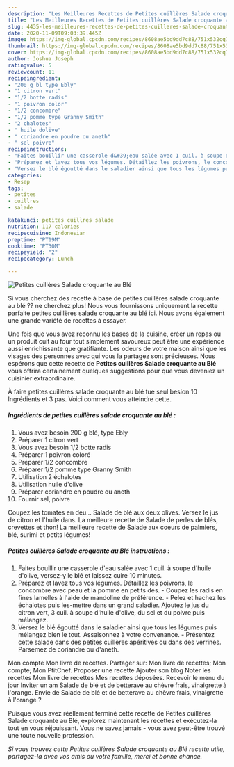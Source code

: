 ```yaml
---
description: "Les Meilleures Recettes de Petites cuillères Salade croquante au Blé"
title: "Les Meilleures Recettes de Petites cuillères Salade croquante au Blé"
slug: 4435-les-meilleures-recettes-de-petites-cuilleres-salade-croquante-au-ble
date: 2020-11-09T09:03:39.445Z
image: https://img-global.cpcdn.com/recipes/8608ae5bd9dd7c88/751x532cq70/petites-cuilleres-salade-croquante-au-ble-photo-principale-de-la-recette.jpg
thumbnail: https://img-global.cpcdn.com/recipes/8608ae5bd9dd7c88/751x532cq70/petites-cuilleres-salade-croquante-au-ble-photo-principale-de-la-recette.jpg
cover: https://img-global.cpcdn.com/recipes/8608ae5bd9dd7c88/751x532cq70/petites-cuilleres-salade-croquante-au-ble-photo-principale-de-la-recette.jpg
author: Joshua Joseph
ratingvalue: 5
reviewcount: 11
recipeingredient:
- "200 g bl type Ebly"
- "1 citron vert"
- "1/2 botte radis"
- "1 poivron color"
- "1/2 concombre"
- "1/2 pomme type Granny Smith"
- "2 chalotes"
- " huile dolive"
- " coriandre en poudre ou aneth"
- " sel poivre"
recipeinstructions:
- "Faites bouillir une casserole d&#39;eau salée avec 1 cuil. à soupe d&#39;huile d&#39;olive, versez-y le blé et laissez cuire 10 minutes."
- "Préparez et lavez tous vos légumes. Détaillez les poivrons, le concombre avec peau et la pomme en petits dés. Coupez les radis en fines lamelles à l&#39;aide de mandoline de préférence. Pelez et hachez les échalotes puis les-mettre dans un grand saladier. Ajoutez le jus du citron vert, 3 cuil. à soupe d&#39;huile d&#39;olive, du sel et du poivre puis mélangez."
- "Versez le blé égoutté dans le saladier ainsi que tous les légumes puis mélangez bien le tout. Assaisonnez à votre convenance. Présentez cette salade dans des petites cuillères apéritives ou dans des verrines. Parsemez de coriandre ou d&#39;aneth."
categories:
- Resep
tags:
- petites
- cuillres
- salade

katakunci: petites cuillres salade 
nutrition: 117 calories
recipecuisine: Indonesian
preptime: "PT19M"
cooktime: "PT30M"
recipeyield: "2"
recipecategory: Lunch

---
```



![Petites cuillères Salade croquante au Blé](https://img-global.cpcdn.com/recipes/8608ae5bd9dd7c88/751x532cq70/petites-cuilleres-salade-croquante-au-ble-photo-principale-de-la-recette.jpg)

Si vous cherchez des recette à base de petites cuillères salade croquante au blé ?? ne cherchez plus! Nous vous fournissons uniquement la recette parfaite petites cuillères salade croquante au blé ici. Nous avons également une grande variété de recettes à essayer.

Une fois que vous avez reconnu les bases de la cuisine, créer un repas ou un produit cuit au four tout simplement savoureux peut être une expérience aussi enrichissante que gratifiante. Les odeurs de votre maison ainsi que les visages des personnes avec qui vous la partagez sont précieuses. Nous espérons que cette recette de <strong> Petites cuillères Salade croquante au Blé </strong> vous offrira certainement quelques suggestions pour que vous deveniez un cuisinier extraordinaire.

<!--inarticleads1-->

À faire petites cuillères salade croquante au blé tue seul besion 10 Ingrédients et 3 pas. Voici comment vous atteindre cette.

##### Ingrédients de petites cuillères salade croquante au blé :

1. Vous avez besoin 200 g blé, type Ebly
1. Préparer 1 citron vert
1. Vous avez besoin 1/2 botte radis
1. Préparer 1 poivron coloré
1. Préparer 1/2 concombre
1. Préparer 1/2 pomme type Granny Smith
1. Utilisation 2 échalotes
1. Utilisation  huile d&#39;olive
1. Préparer  coriandre en poudre ou aneth
1. Fournir  sel, poivre


Coupez les tomates en deu… Salade de blé aux deux olives. Versez le jus de citron et l&#39;huile dans. La meilleure recette de Salade de perles de blés, crevettes et thon! La meilleure recette de Salade aux coeurs de palmiers, blé, surimi et petits légumes! 

<!--inarticleads2-->

##### Petites cuillères Salade croquante au Blé instructions :

1. Faites bouillir une casserole d&#39;eau salée avec 1 cuil. à soupe d&#39;huile d&#39;olive, versez-y le blé et laissez cuire 10 minutes.
1. Préparez et lavez tous vos légumes. Détaillez les poivrons, le concombre avec peau et la pomme en petits dés. - Coupez les radis en fines lamelles à l&#39;aide de mandoline de préférence. - Pelez et hachez les échalotes puis les-mettre dans un grand saladier. Ajoutez le jus du citron vert, 3 cuil. à soupe d&#39;huile d&#39;olive, du sel et du poivre puis mélangez.
1. Versez le blé égoutté dans le saladier ainsi que tous les légumes puis mélangez bien le tout. Assaisonnez à votre convenance. - Présentez cette salade dans des petites cuillères apéritives ou dans des verrines. Parsemez de coriandre ou d&#39;aneth.


Mon compte Mon livre de recettes. Partager sur: Mon livre de recettes; Mon compte; Mon PtitChef. Proposer une recette Ajouter son blog Noter les recettes Mon livre de recettes Mes recettes déposées. Recevoir le menu du jour Inviter un am Salade de blé et de betterave au chèvre frais, vinaigrette à l&#39;orange. Envie de Salade de blé et de betterave au chèvre frais, vinaigrette à l&#39;orange ? 

<!--inarticleads1-->

<p>
Puisque vous avez réellement terminé cette recette de Petites cuillères Salade croquante au Blé, explorez maintenant les recettes et exécutez-la tout en vous réjouissant. Vous ne savez jamais - vous avez peut-être trouvé une toute nouvelle profession.
</p>

<p>
<i>Si vous trouvez cette Petites cuillères Salade croquante au Blé recette utile, partagez-la avec vos amis ou votre famille, merci et bonne chance.</i>
</p>
